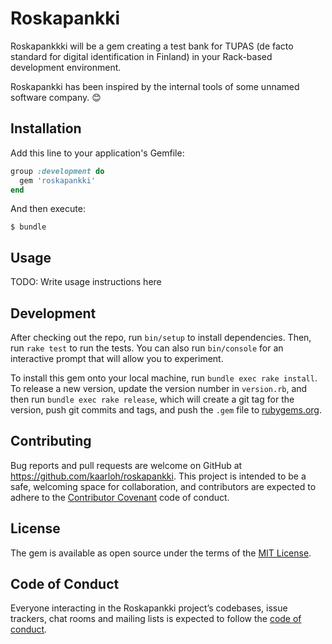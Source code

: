# Roskapankki

Roskapankkki will be a gem creating a test bank for TUPAS (de facto standard for digital identification in Finland) in your Rack-based development environment.

Roskapankki has been inspired by the internal tools of some unnamed software company. 😊

## Installation

Add this line to your application's Gemfile:

```ruby
group :development do
  gem 'roskapankki'
end
```

And then execute:

    $ bundle

## Usage

TODO: Write usage instructions here

## Development

After checking out the repo, run `bin/setup` to install dependencies. Then, run `rake test` to run the tests. You can also run `bin/console` for an interactive prompt that will allow you to experiment.

To install this gem onto your local machine, run `bundle exec rake install`. To release a new version, update the version number in `version.rb`, and then run `bundle exec rake release`, which will create a git tag for the version, push git commits and tags, and push the `.gem` file to [rubygems.org](https://rubygems.org).

## Contributing

Bug reports and pull requests are welcome on GitHub at https://github.com/kaarloh/roskapankki. This project is intended to be a safe, welcoming space for collaboration, and contributors are expected to adhere to the [Contributor Covenant](http://contributor-covenant.org) code of conduct.

## License

The gem is available as open source under the terms of the [MIT License](https://opensource.org/licenses/MIT).

## Code of Conduct

Everyone interacting in the Roskapankki project’s codebases, issue trackers, chat rooms and mailing lists is expected to follow the [code of conduct](https://github.com/kaarloh/roskapankki/blob/master/CODE_OF_CONDUCT.md).
